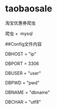 # taobaosale
淘宝优惠券爬虫

爬虫 +  mysql

##Config文件内容

DBHOST = "ip"

DBPORT = 3306

DBUSER = "user"

DBPWD = "pwd"

DBNAME = "dbname"

DBCHAR = "utf8"
